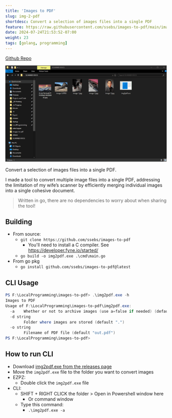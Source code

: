```yaml
---
title: 'Images to PDF'
slug: img-2-pdf
shortdesc: Convert a selection of images files into a single PDF
feature: https://raw.githubusercontent.com/ssebs/images-to-pdf/main/image-to-pdf.gif
date: 2024-07-24T21:53:52-07:00
weight: 23
tags: [golang, programming]
---
```

[Github Repo](https://github.com/ssebs/images-to-pdf)

![Usage Example](https://raw.githubusercontent.com/ssebs/images-to-pdf/main/image-to-pdf.gif)

Convert a selection of images files into a single PDF.

I made a tool to convert multiple image files into a single PDF, addressing the limitation of
my wife’s scanner by efficiently merging individual images into a single cohesive document.

> Written in go, there are no dependencies to worry about when sharing the tool!

## Building
- From source:
  - `git clone https://github.com/ssebs/images-to-pdf`
    - You'll need to install a C compiler. See https://developer.fyne.io/started/
  - `go build -o img2pdf.exe .\cmd\main.go`
- From go pkg
  - `go install github.com/ssebs/images-to-pdf@latest`

## CLI Usage
```powershell
PS F:\LocalProgramming\images-to-pdf> .\img2pdf.exe -h
Images to PDF
Usage of F:\LocalProgramming\images-to-pdf\img2pdf.exe:
  -a    Whether or not to archive images (use a=false if needed) (default true)
  -d string
        Folder where images are stored (default ".")
  -o string
        Filename of PDF file (default "out.pdf")
PS F:\LocalProgramming\images-to-pdf> 
```

## How to run CLI
- Download [img2pdf.exe from the releases page](https://github.com/ssebs/images-to-pdf/releases/)
- Move the `img2pdf.exe` file to the folder you want to convert images
- EZPZ:
  - Double click the `img2pdf.exe` file
- CLI:
  - SHIFT + RIGHT CLICK the folder > Open in Powershell window here
    - Or command window
  - Type this command:
    - `.\img2pdf.exe -a`